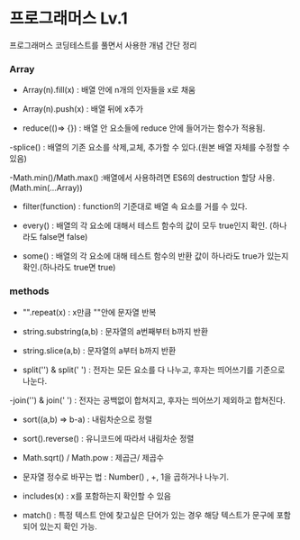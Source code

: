 # 프로그래머스 Lv.1

프로그래머스 코딩테스트를 풀면서 사용한 개념 간단 정리

### Array

- Array(n).fill(x) : 배열 안에 n개의 인자들을 x로 채움

- Array(n).push(x) : 배열 뒤에 x추가

- reduce(()=> {}) : 배열 안 요소들에 reduce 안에 들어가는 함수가 적용됨.

-splice() : 배열의 기존 요소를 삭제,교체, 추가할 수 있다.(원본 배열 자체를 수정할 수 있음)

-Math.min()/Math.max() :배열에서 사용하려면 ES6의 destruction 할당 사용. (Math.min(...Array))

- filter(function) : function의 기준대로 배열 속 요소를 거를 수 있다.

- every() : 배열의 각 요소에 대해서 테스트 함수의 값이 모두 true인지 확인. (하나라도 false면 false)

- some() : 배열의 각 요소에 대해 테스트 함수의 반환 값이 하나라도 true가 있는지 확인.(하나라도 true면 true)

### methods

- "".repeat(x) : x만큼 ""안에 문자열 반복

- string.substring(a,b) : 문자열의 a번째부터 b까지 반환

- string.slice(a,b) : 문자열의 a부터 b까지 반환

- split('') & split(' ') : 전자는 모든 요소를 다 나누고, 후자는 띄어쓰기를 기준으로 나눈다.

-join('') & join(' ') : 전자는 공백없이 합쳐지고, 후자는 띄어쓰기 제외하고 합쳐진다.

- sort((a,b) => b-a) : 내림차순으로 정렬
- sort().reverse() : 유니코드에 따라서 내림차순 정렬

- Math.sqrt() / Math.pow : 제곱근/ 제곱수

- 문자열 정수로 바꾸는 법 : Number() , +, 1을 곱하거나 나누기.

- includes(x) : x를 포함하는지 확인할 수 있음

- match() : 특정 텍스트 안에 찾고싶은 단어가 있는 경우 해당 텍스트가 문구에 포함되어 있는지 확인 가능.
